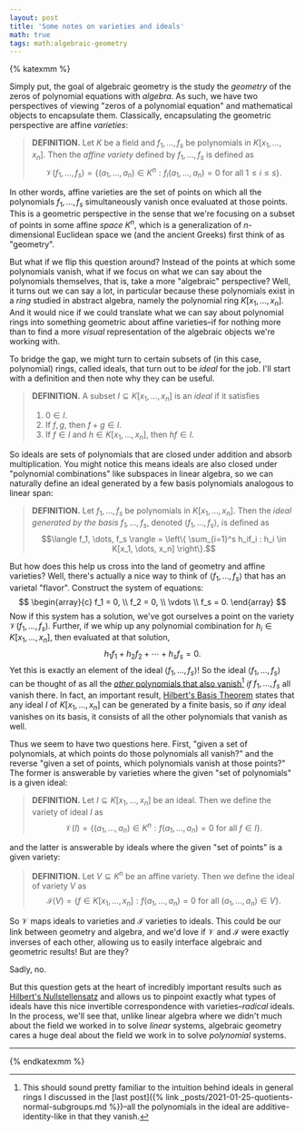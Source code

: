 ```yaml
---
layout: post
title: 'Some notes on varieties and ideals'
math: true
tags: math:algebraic-geometry
---
```


{% katexmm %}

Simply put, the goal of algebraic geometry is the study the *geometry* of the zeros of polynomial equations with *algebra*. As such, we have two perspectives of viewing "zeros of a polynomial equation" and mathematical objects to encapsulate them. Classically, encapsulating the geometric perspective are affine *varieties*:

> **DEFINITION.** Let $K$ be a field and $f_1, \dots, f_s$ be polynomials in $K[x_1, \dots, x_n]$. Then the *affine variety* defined by $f_1, \dots, f_s$ is defined as
> $$\mathcal V(f_1, \dots, f_s) = \{(a_1, \dots, a_n) \in K^n : f_i(a_1, \dots, a_n) = 0 \text{ for all } 1 \leq i \leq s\}.$$

In other words, affine varieties are the set of points on which all the polynomials $f_1, \dots, f_s$ simultaneously vanish once evaluated at those points. This is a geometric perspective in the sense that we're focusing on a subset of points in some affine *space* $K^n$, which is a generalization of $n$-dimensional Euclidean space we (and the ancient Greeks) first think of as "geometry".

But what if we flip this question around? Instead of the points at which some polynomials vanish, what if we focus on what we can say about the polynomials themselves, that is, take a more "algebraic" perspective? Well, it turns out we can say a lot, in particular because these polynomials exist in a *ring* studied in abstract algebra, namely the polynomial ring $K[x_1, \dots, x_n]$. And it would nice if we could translate what we can say about polynomial rings into something geometric about affine varieties–if for nothing more than to find a more *visual* representation of the algebraic objects we're working with.

To bridge the gap, we might turn to certain subsets of (in this case, polynomial) rings, called ideals, that turn out to be *ideal* for the job. I'll start with a definition and then note why they can be useful.

> **DEFINITION.** A subset $I \subseteq K[x_1, \dots, x_n]$ is an *ideal* if it satisfies
> 1. $0 \in I$.
> 2. If $f, g$, then $f + g \in I$.
> 3. If $f \in I$ and $h \in K[x_1, \dots, x_n]$, then $hf \in I$.

So ideals are sets of polynomials that are closed under addition and absorb multiplication. You might notice this means ideals are also closed under "polynomial combinations" like subspaces in linear algebra, so we can naturally define an ideal generated by a few basis polynomials analogous to linear span:

> **DEFINITION.** Let $f_1, \dots, f_s$ be polynomials in $K[x_1, \dots, x_n]$. Then the *ideal generated by the basis $f_1, \dots, f_s$*, denoted $\langle f_1, \dots, f_s \rangle$, is defined as
> $$\langle f_1, \dots, f_s \rangle = \left\{ \sum_{i=1}^s h_if_i : h_i \in K[x_1, \dots, x_n] \right\}.$$

But how does this help us cross into the land of geometry and affine varieties? Well, there's actually a nice way to think of $\langle f_1, \dots, f_s \rangle$ that has an varietal "flavor". Construct the system of equations:
$$
\begin{array}{c}
  f_1 = 0, \\
  f_2 = 0, \\
  \vdots \\
  f_s = 0.
\end{array}
$$
Now if this system has a solution, we've got ourselves a point on the variety $\mathcal V(f_1, \dots, f_s)$. Further, if we whip up any polynomial combination for $h_i \in K[x_1, \dots, x_n]$, then evaluated at that solution,
$$h_1f_1 + h_2f_2 + \cdots + h_sf_s = 0.$$
Yet this is exactly an element of the ideal $\langle f_1, \dots, f_s \rangle$! So the ideal $\langle f_1, \dots, f_s \rangle$ can be thought of as all the <a class="footnote" href="#fn:lastpost">*other* polynomials that also vanish</a>[^lastpost] *if* $f_1, \dots, f_s$ all vanish there. In fact, an important result, [Hilbert's Basis Theorem](https://en.wikipedia.org/wiki/Hilbert%27s_basis_theorem) states that any ideal $I$ of $K[x_1, \dots, x_n]$ can be generated by a finite basis, so if *any* ideal vanishes on its basis, it consists of all the other polynomials that vanish as well.

Thus we seem to have two questions here. First, "given a set of polynomials, at which points do those polynomials all vanish?" and the reverse "given a set of points, which polynomials vanish at those points?" The former is answerable by varieties where the given "set of polynomials" is a given ideal:

> **DEFINITION.** Let $I \subseteq K[x_1, \dots, x_n]$ be an ideal. Then we define the variety of ideal $I$ as
> $$\mathcal V(I) = \{(a_1, \dots, a_n) \in K^n : f(a_1, \dots, a_n) = 0 \text{ for all } f \in I\}.$$

and the latter is answerable by ideals where the given "set of points" is a given variety:

> **DEFINITION.** Let $V \subseteq K^n$ be an affine variety. Then we define the ideal of variety $V$ as
> $$\mathcal I(V) = \{f \in K[x_1, \dots, x_n] : f(a_1, \dots, a_n) = 0 \text{ for all } (a_1, \dots, a_n) \in V\}.$$

So $\mathcal V$ maps ideals to varieties and $\mathcal I$ varieties to ideals. This could be our link between geometry and algebra, and we'd love if $\mathcal V$ and $\mathcal I$ were exactly inverses of each other, allowing us to easily interface algebraic and geometric results! But are they?

Sadly, no.

But this question gets at the heart of incredibly important results such as [Hilbert's Nullstellensatz](https://en.wikipedia.org/wiki/Hilbert%27s_Nullstellensatz) and allows us to pinpoint exactly what types of ideals have this nice invertible correspondence with varieties–*radical* ideals. In the process, we'll see that, unlike linear algebra where we didn't much about the field we worked in to solve *linear* systems, algebraic geometry cares a huge deal about the field we work in to solve *polynomial* systems.

---

[^lastpost]: This should sound pretty familiar to the intuition behind ideals in general rings I discussed in the [last post]({% link _posts/2021-01-25-quotients-normal-subgroups.md %})–all the polynomials in the ideal are additive-identity-like in that they vanish.

{% endkatexmm %}